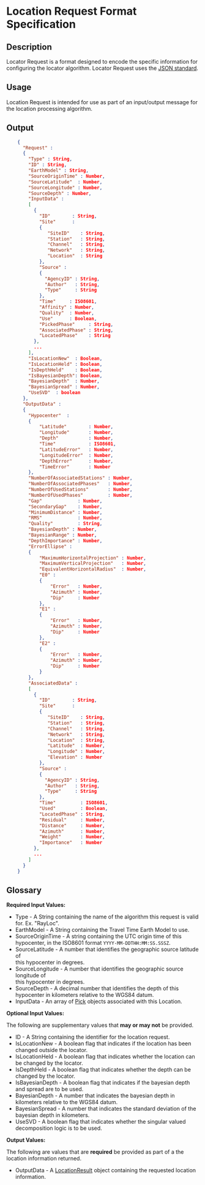 # Location Request Format Specification

## Description

Locator Request is a format designed to encode the specific information
for configuring the locator algorithm.  Locator Request uses the
[JSON standard](http://www.json.org).

## Usage

Location Request is intended for use as part of an input/output message for the
location processing algorithm.

## Output

```json
    {
      "Request" :
      {
        "Type" : String,
        "ID" : String,
        "EarthModel" : String,
        "SourceOriginTime" : Number,
        "SourceLatitude"  : Number,
        "SourceLongitude" : Number,
        "SourceDepth" : Number,
        "InputData" :
        [
          {
            "ID"        : String,
            "Site"      :
            {
               "SiteID"    : String,
               "Station"   : String,
               "Channel"   : String,
               "Network"   : String,
               "Location"  : String
            },
            "Source" :
            {
              "AgencyID" : String,
              "Author"   : String,
              "Type"     : String
            },
            "Time"     : ISO8601,
            "Affinity" : Number,
            "Quality"  : Number,
            "Use"      : Boolean,
            "PickedPhase"     : String,
            "AssociatedPhase" : String,
            "LocatedPhase"    : String
          },
          ...
        ],
        "IsLocationNew"  : Boolean,
        "IsLocationHeld" : Boolean,
        "IsDepthHeld"    : Boolean,  
        "IsBayesianDepth": Boolean,  
        "BayesianDepth"  : Number,
        "BayesianSpread" : Number,
        "UseSVD"  : boolean  
      },
      "OutputData" :
      {
        "Hypocenter"  :
        {
            "Latitude"        : Number,
            "Longitude"       : Number,
            "Depth"           : Number,
            "Time"            : ISO8601,
            "LatitudeError"   : Number,
            "LongitudeError"  : Number,
            "DepthError"      : Number,
            "TimeError"       : Number
        },
        "NumberOfAssociatedStations" : Number,
        "NumberOfAssociatedPhases"   : Number,
        "NumberOfUsedStations"       : Number,
        "NumberOfUsedPhases"         : Number,
        "Gap"             : Number,  
        "SecondaryGap"    : Number,  
        "MinimumDistance" : Number,
        "RMS"             : Number,  
        "Quality"         : String,
        "BayesianDepth" : Number,
        "BayesianRange" : Number,
        "DepthImportance" : Number,
        "ErrorEllipse" :
        {
            "MaximumHorizontalProjection" : Number,
            "MaximumVerticalProjection"   : Number,
            "EquivalentHorizontalRadius"  : Number,
            "E0" :
            {
                "Error"   : Number,
                "Azimuth" : Number,
                "Dip"     : Number
            },
            "E1" :
            {
                "Error"   : Number,
                "Azimuth" : Number,
                "Dip"     : Number
            },
            "E2" :
            {
                "Error"   : Number,
                "Azimuth" : Number,
                "Dip"     : Number
            }
        },
        "AssociatedData" :
        [
          {
            "ID"        : String,
            "Site"      :
            {
               "SiteID"    : String,
               "Station"   : String,
               "Channel"   : String,
               "Network"   : String,
               "Location"  : String,
               "Latitude"  : Number,
               "Longitude" : Number,
               "Elevation" : Number
            },
            "Source" :
            {
              "AgencyID" : String,
              "Author"   : String,
              "Type"     : String
            },
            "Time"         : ISO8601,
            "Used"         : Boolean,
            "LocatedPhase" : String,
            "Residual"     : Number,
            "Distance"     : Number,
            "Azimuth"      : Number,
            "Weight"       : Number,
            "Importance"   : Number
          },
          ...
        ]
      }  
    }
```

## Glossary

**Required Input Values:**

* Type - A String containing the name of the algorithm this request is
valid for. Ex. "RayLoc".
* EarthModel - A String containing the Travel Time Earth Model to use.
* SourceOriginTime - A string containing the UTC origin time of this hypocenter, in
the ISO8601 format `YYYY-MM-DDTHH:MM:SS.SSSZ`.
* SourceLatitude - A number that identifies the geographic source latitude of  
this hypocenter in degrees.
* SourceLongitude - A number that identifies the geographic source longitude of  
this hypocenter in degrees.
* SourceDepth - A decimal number that identifies the depth of this hypocenter in
kilometers relative to the WGS84 datum.
* InputData - An array of [Pick](Pick.md) objects associated with this Location.

**Optional Input Values:**

The following are supplementary values that **may or may not** be provided.

* ID - A String containing the identifier for the location request.
* IsLocationNew - A boolean flag that indicates if the location has been changed
outside the locator.
* IsLocationHeld - A boolean flag that indicates whether the location can be
changed by the locator.
* IsDepthHeld - A boolean flag that indicates whether the depth can be changed
by the locator.
* IsBayesianDepth - A boolean flag that indicates if the bayesian depth and
spread are to be used.
* BayesianDepth - A number that indicates the bayesian depth in kilometers
relative to the WGS84 datum.
* BayesianSpread - A number that indicates the standard deviation of the
bayesian depth in kilometers.
* UseSVD - A boolean flag that indicates whether the singular valued
decomposition logic is to be used.

**Output Values:**

The following are values that are **required** be provided as part of a the
location information returned.

* OutputData - A [LocationResult](LocationResult.md) object containing the
requested location information.

